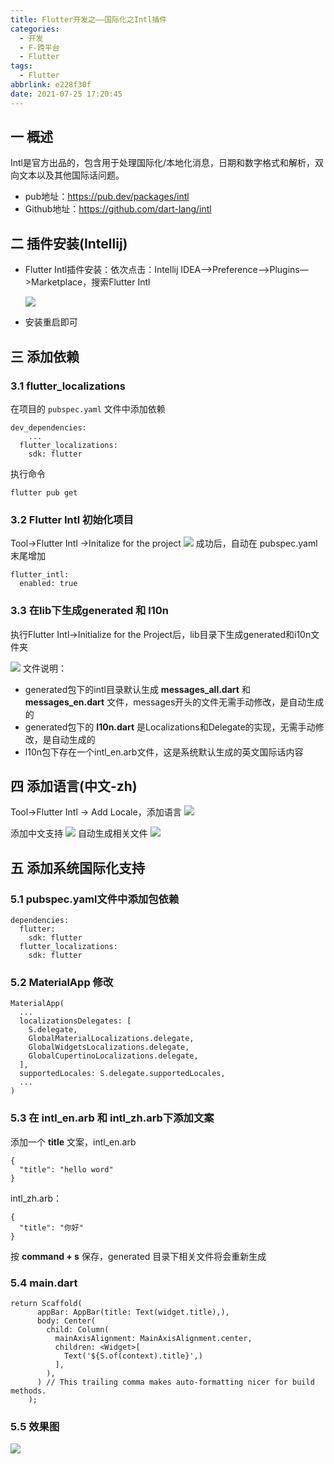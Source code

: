 ```yaml
---
title: Flutter开发之——国际化之Intl插件
categories:
  - 开发
  - F-跨平台
  - Flutter
tags:
  - Flutter
abbrlink: e228f30f
date: 2021-07-25 17:20:45
---
```

## 一 概述

Intl是官方出品的，包含用于处理国际化/本地化消息，日期和数字格式和解析，双向文本以及其他国际话问题。

* pub地址：https://pub.dev/packages/intl
* Github地址：https://github.com/dart-lang/intl

<!--more-->

## 二 插件安装(Intellij)

* Flutter Intl插件安装：依次点击：Intellij IDEA—>Preference—>Plugins—>Marketplace，搜索Flutter Intl

  ![][1]
* 安装重启即可

## 三 添加依赖

### 3.1 flutter_localizations

在项目的 `pubspec.yaml` 文件中添加依赖

```
dev_dependencies:
	...
  flutter_localizations:
    sdk: flutter
```

执行命令

```
flutter pub get
```

### 3.2 Flutter Intl 初始化项目

Tool->Flutter Intl ->Initalize for the project
![][2]
成功后，自动在 pubspec.yaml末尾增加

```
flutter_intl:
  enabled: true
```

### 3.3 在lib下生成generated 和 l10n

执行Flutter Intl->Initialize for the Project后，lib目录下生成generated和i10n文件夹

![][3]
文件说明：

* generated包下的intl目录默认生成 **messages_all.dart** 和 **messages_en.dart** 文件，messages开头的文件无需手动修改，是自动生成的
* generated包下的 **I10n.dart** 是Localizations和Delegate的实现，无需手动修改，是自动生成的
* l10n包下存在一个intl_en.arb文件，这是系统默认生成的英文国际话内容

## 四 添加语言(中文-zh)

Tool->Flutter Intl -> Add Locale，添加语言
![][4]

添加中文支持
![][5]
自动生成相关文件
![][6]
## 五 添加系统国际化支持

### 5.1 pubspec.yaml文件中添加包依赖

```
dependencies:
  flutter:
    sdk: flutter
  flutter_localizations:
    sdk: flutter
```

### 5.2 MaterialApp 修改

```
MaterialApp(
  ...
  localizationsDelegates: [
    S.delegate,
    GlobalMaterialLocalizations.delegate,
    GlobalWidgetsLocalizations.delegate,
    GlobalCupertinoLocalizations.delegate,
  ],
  supportedLocales: S.delegate.supportedLocales,
  ...
)
```

### 5.3 在 intl_en.arb 和 intl_zh.arb下添加文案

添加一个 **title** 文案，intl_en.arb

```
{
  "title": "hello word"
}
```

intl_zh.arb：

```
{
  "title": "你好"
}
```

按 **command + s** 保存，generated 目录下相关文件将会重新生成

### 5.4 main.dart

```
return Scaffold(
      appBar: AppBar(title: Text(widget.title),),
      body: Center(
        child: Column(
          mainAxisAlignment: MainAxisAlignment.center,
          children: <Widget>[
            Text('${S.of(context).title}',)
          ],
        ),
      ) // This trailing comma makes auto-formatting nicer for build methods.
    );
```

### 5.5 效果图
![][7]



[1]:https://cdn.staticaly.com/gh/PGzxc/CDN/master/blog-flutter/flutter-intl-intellij-plugin-install.png
[2]:https://cdn.staticaly.com/gh/PGzxc/CDN/master/blog-flutter/flutter-intl-tools-init-project.png
[3]:https://cdn.staticaly.com/gh/PGzxc/CDN/master/blog-flutter/flutter-intl-libs-i10n.png
[4]:https://cdn.staticaly.com/gh/PGzxc/CDN/master/blog-flutter/flutter-intl-tools-add-local.png
[5]:https://cdn.staticaly.com/gh/PGzxc/CDN/master/blog-flutter/flutter-intl-tools-add-local-zh.png
[6]:https://cdn.staticaly.com/gh/PGzxc/CDN/master/blog-flutter/flutter-intl-local-zh-files-auto.png
[7]:https://cdn.staticaly.com/gh/PGzxc/CDN/master/blog-flutter/flutter-intl-result.gif

